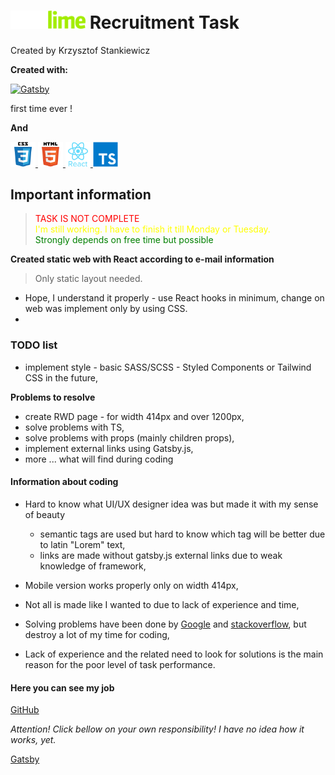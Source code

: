 # <img src="src/images/svg/codilime.svg" title="codilime logo" width="120"/> Recruitment Task

Created by Krzysztof Stankiewicz

**Created with:**

<p><a href="https://www.gatsbyjs.com/?utm_source=starter&utm_medium=readme&utm_campaign=minimal-starter-ts"><img alt="Gatsby" src="https://www.gatsbyjs.com/Gatsby-Monogram.svg" width="60" /></a></p>
<p>first time ever !</p> 


**And**

<p> <a href="https://www.w3schools.com/css/" target="_blank" rel="noreferrer"> <img src="https://raw.githubusercontent.com/devicons/devicon/master/icons/css3/css3-original-wordmark.svg" alt="css3" width="40" height="40"/> </a> <a href="https://www.w3.org/html/" target="_blank" rel="noreferrer"> <img src="https://raw.githubusercontent.com/devicons/devicon/master/icons/html5/html5-original-wordmark.svg" alt="html5" width="40" height="40"/> </a> <a href="https://reactjs.org/" target="_blank" rel="noreferrer"> <img src="https://raw.githubusercontent.com/devicons/devicon/master/icons/react/react-original-wordmark.svg" alt="react" width="40" height="40"/> </a>   <a href="https://www.typescriptlang.org/" target="_blank" rel="noreferrer"> <img src="https://raw.githubusercontent.com/devicons/devicon/master/icons/typescript/typescript-original.svg" alt="typescript" width="40" height="40"/> </a> </p>

## Important information

> <font color="red">TASK IS NOT COMPLETE </font>  
> <font color="yellow">I'm still working. I have to finish it till
> Monday or Tuesday. </font>  
> <font color="green">Strongly depends on free time but
> possible </font>

**Created static web with React according to e-mail information**

> Only static layout needed.

- Hope, I understand it properly - use React hooks in minimum, change
  on web was implement only by using CSS.
-

### TODO list

- implement style - basic SASS/SCSS - Styled Components or Tailwind
  CSS in the future,

**Problems to resolve**

- create RWD page - for width 414px and over 1200px,
- solve problems with TS,
- solve problems with props (mainly children props),
- implement external links using Gatsby.js,
- more ... what will find during coding

#### Information about coding

- Hard to know what UI/UX designer idea was but made it with my sense
  of beauty

    - semantic tags are used but hard to know which tag will be better
      due to latin "Lorem" text,
    - links are made without gatsby.js external links due to weak
      knowledge of framework,

- Mobile version works properly only on width 414px,
- Not all is made like I wanted to due to lack of experience and time,
- Solving problems have been done by [Google](https://www.google.pl/)
  and [stackoverflow](https://stackoverflow.com/), but destroy a lot
  of my time for coding,
- Lack of experience and the related need to look for solutions is the
  main reason for the poor level of task performance.

#### Here you can see my job

[GitHub](https://github.com/Misiorny/task_web_dev_codilime)

*Attention! Click bellow on your own responsibility! I have no idea
how it works, yet.*

[Gatsby](https://build-569566f7-7394-44ac-afce-06c750f9548e.gtsb.io/)
